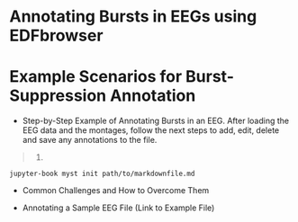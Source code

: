 # Annotating Bursts in EEGs using EDFbrowser


# Example Scenarios for Burst-Suppression Annotation
- Step-by-Step Example of Annotating Bursts in an EEG. After loading the EEG data and the montages, follow the next steps to add, edit, delete and save any annotations to the file.

> 1. 
```
jupyter-book myst init path/to/markdownfile.md
```
- Common Challenges and How to Overcome Them

- Annotating a Sample EEG File (Link to Example File)